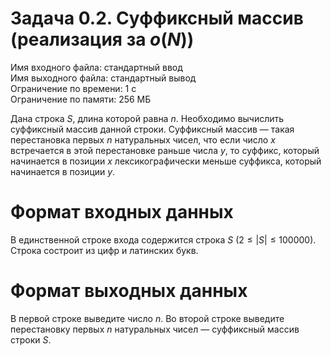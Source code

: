 # Задача 0.2. Суффиксный массив (реализация за $o(N)$)
Имя входного файла: стандартный ввод  
Имя выходного файла: стандартный вывод  
Ограничение по времени: 1 с  
Ограничение по памяти: 256 МБ
        
Дана строка $S$, длина которой равна $n$. Необходимо вычислить суффиксный массив данной строки. Суффиксный массив — такая перестановка первых $n$ натуральных чисел, что если число $x$ встречается в этой перестановке раньше числа $y$, то суффикс, который начинается в позиции $x$ лексикографически меньше суффикса, который начинается в позиции $y$.

# Формат входных данных
В единственной строке входа содержится строка $S$ $(2 \le |S| \le 100 000)$. Строка состроит из цифр и латинских букв.

# Формат выходных данных
В первой строке выведите число $n$. Во второй строке выведите перестановку первых $n$ натуральных чисел — суффиксный массив строки $S$.